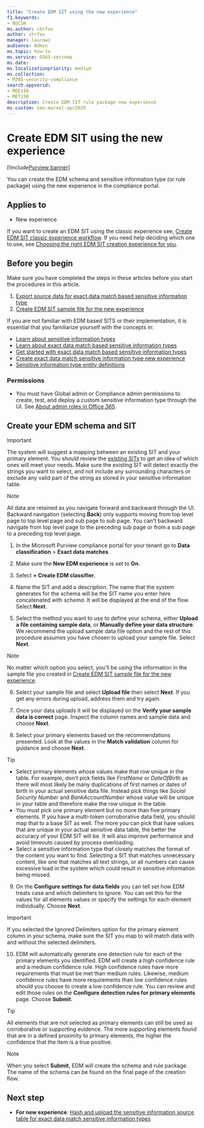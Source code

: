 ```yaml
---
title: "Create EDM SIT using the new experience"
f1.keywords:
- NOCSH
ms.author: chrfox
author: chrfox
manager: laurawi
audience: Admin
ms.topic: how-to
ms.service: O365-seccomp
ms.date:
ms.localizationpriority: medium
ms.collection:
- M365-security-compliance
search.appverid:
- MOE150
- MET150
description: Create EDM SIT rule package new experience
ms.custom: seo-marvel-apr2020
---
```


# Create EDM SIT using the new experience

[!include[Purview banner](../includes/purview-rebrand-banner.md)]

You can create the EDM schema and sensitive information type (or rule package) using the new experience in the compliance portal.

## Applies to

- New experience

If you want to create an EDM SIT using the classic experience see, [Create EDM SIT classic experience workflow](sit-create-edm-sit-classic-ux-workflow.md). If you need help deciding which one to use, see [Choosing the right EDM SIT creation experience for you](sit-get-started-exact-data-match-based-sits-overview.md#choosing-the-right-edm-sit-creation-experience-for-you).

## Before you begin

Make sure you have completed the steps in these articles before you start the procedures in this article.

1. [Export source data for exact data match based sensitive information type](sit-get-started-exact-data-match-export-data.md)
1. [Create EDM SIT sample file for the new experience](sit-create-edm-sit-unified-ux-sample-file.md)

If you are not familiar with EDM based SITS or their implementation, it is essential that you familiarize yourself with the concepts in:

- [Learn about sensitive information types](sensitive-information-type-learn-about.md#learn-about-sensitive-information-types)
- [Learn about exact data match based sensitive information types](sit-learn-about-exact-data-match-based-sits.md#learn-about-exact-data-match-based-sensitive-information-types)
- [Get started with exact data match based sensitive information types](sit-get-started-exact-data-match-based-sits-overview.md)
- [Create exact data match sensitive information type new experience](sit-create-edm-sit-unified-ux-workflow.md)
- [Sensitive information type entity definitions](sensitive-information-type-entity-definitions.md)

### Permissions

- You must have Global admin or Compliance admin permissions to create, test, and deploy a custom sensitive information type through the UI. See [About admin roles in Office 365](/office365/admin/add-users/about-admin-roles).

## Create your EDM schema and SIT

> [!IMPORTANT]
> The system will suggest a mapping between an existing SIT and your primary element. You should review the [existing SITs](sensitive-information-type-entity-definitions.md) to get an idea of which ones will meet your needs. Make sure the existing SIT will detect exactly the strings you want to select, and not include any surrounding characters or exclude any valid part of the string as stored in your sensitive information table.

> [!NOTE]
> All data are retained as you navigate forward and backward through the UI. Backward navigation (selecting **Back**) only supports moving from top level page to top level page and sub page to sub page. You can't backward navigate from top level page to the preceding sub page or from a sub page to a preceding top level page. 

1. In the Microsoft Purview compliance portal for your tenant go to **Data classification** > **Exact data matches**.

1. Make sure the **New EDM experience** is set to **On**.

1. Select **+ Create EDM classifier**.

1. Name the SIT and add a description. The name that the system generates for the schema will be the SIT name you enter here concatenated with *schema*. It will be displayed at the end of the flow. Select **Next**.

1. Select the method you want to use to define your schema, either **Upload a file containing sample data**, or **Manually define your data structure**. We recommend the upload sample data file option and the rest of this procedure assumes you have chosen to upload your sample file. Select **Next**.

> [!NOTE]
> No matter which option you select, you'll be using the information in the sample file you created in [Create EDM SIT sample file for the new experience](sit-create-edm-sit-unified-ux-sample-file.md).

6. Select your sample file and select **Upload file** then select **Next**. If you get any errors during upload, address them and try again.

7. Once your data uploads it will be displayed on the **Verify your sample data is correct** page. Inspect the column names and sample data and choose **Next**.

8. Select your primary elements based on the recommendations presented. Look at the values in the **Match validation** column for guidance and choose **Next**.

> [!TIP]
> - Select primary elements whose values make that row unique in the table. For example, don't pick fields like *FirstName* or *DateOfBirth* as there will most likely be many duplications of first names or dates of birth in your actual sensitive data file. Instead pick things like *Social Security Number* and *BankAccountNumber* whose value will be unique in your table and therefore make the row unique in the table.
> - You must pick one primary element but no more than five primary elements. If you have a multi-token corroborative data field, you should map that to a base SIT as well. The more you can pick that have values that are unique in your actual sensitive data table, the better the accuracy of your EDM SIT will be. It will also improve performance and avoid timeouts caused by process overloading. 
> - Select a sensitive information type that closely matches the format of the content you want to find. Selecting a SIT that matches unnecessary content, like one that matches all text strings, or all numbers can cause excessive load in the system which could result in sensitive information being missed.

9. On the **Configure settings for data fields** you can tell set how EDM treats case and which delimiters to ignore. You can set this for the values for all elements values or specify the settings for each element individually. Choose **Next**.

> [!IMPORTANT]
If you selected the Ignored Delimiters option for the primary element column in your schema, make sure the SIT you map to will match data with and without the selected delimiters.

10. EDM will automatically generate one detection rule for each of the primary elements you identified. EDM will create a high confidence rule and a medium confidence rule. High confidence rules have more requirements that must be met than medium rules. Likewise, medium confidence rules have more requirements than low confidence rules should you choose to create a low confidence rule. You can review and edit those rules on the **Configure detection rules for primary elements** page. Choose **Submit**.

> [!TIP]
> All elements that are not selected as primary elements can still be used as corroborative or supporting evidence. The more supporting elements found that are in a defined proximity to primary elements, the higher the confidence that the item is a true positive.

> [!NOTE]
When you select **Submit**, EDM will create the schema and rule package. The name of the schema can be found on the final page of the creation flow.  


## Next step

- **For new experience**: [Hash and upload the sensitive information source table for exact data match sensitive information types](sit-get-started-exact-data-match-hash-upload.md)


